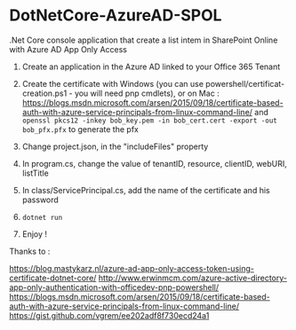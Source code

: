 # DotNetCore-AzureAD-SPOL
.Net Core console application that create a list intem in SharePoint Online with Azure AD App Only Access

1. Create an application in the Azure AD linked to your Office 365 Tenant

2. Create the certificate with Windows (you can use powershell/certificat-creation.ps1 - you will need pnp cmdlets), or on Mac :
https://blogs.msdn.microsoft.com/arsen/2015/09/18/certificate-based-auth-with-azure-service-principals-from-linux-command-line/ and ```openssl pkcs12 -inkey bob_key.pem -in bob_cert.cert -export -out bob_pfx.pfx``` to generate the pfx

3. Change project.json, in the "includeFiles" property

4. In program.cs, change the value of tenantID, resource, clientID, webURI, listTitle

5. In class/ServicePrincipal.cs, add the name of the certificate and his password

6. ```dotnet run```

7. Enjoy !


Thanks to :

https://blog.mastykarz.nl/azure-ad-app-only-access-token-using-certificate-dotnet-core/
http://www.erwinmcm.com/azure-active-directory-app-only-authentication-with-officedev-pnp-powershell/
https://blogs.msdn.microsoft.com/arsen/2015/09/18/certificate-based-auth-with-azure-service-principals-from-linux-command-line/
https://gist.github.com/vgrem/ee202adf8f730ecd24a1
